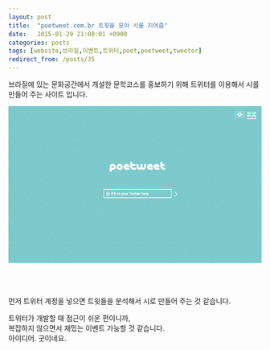```yaml
---
layout: post
title:  "poetweet.com.br 트윗을 모아 시를 지어줌"
date:   2015-01-29 21:00:01 +0900
categories: posts
tags: [website,브라질,이벤트,트위터,poet,poetweet,tweeter]
redirect_from: /posts/35
--- 
```

브라질에 있는 문화공간에서 개설한 문학코스를 홍보하기 위해 트위터를 이용해서 시를 만들어 주는 사이트 입니다.

![poetweet.com.br](/assets/img/poetweet/content_1.png)

<br /><br />

먼저 트위터 계정을 넣으면 트윗들을 분석해서 시로 만들어 주는 것 같습니다.

트위터가 개발할 때 접근이 쉬운 편이니까,  
복잡하지 않으면서 재밌는 이벤트 가능할 것 같습니다.  
아이디어. 굿이네요.